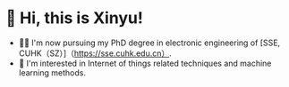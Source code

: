 # 👋 Hi, this is Xinyu!
- 🧑‍🎓 I'm now pursuing my PhD degree in electronic engineering of [SSE, CUHK（SZ）]（https://sse.cuhk.edu.cn）.
- 👀 I'm interested in Internet of things related techniques and machine learning methods.

<!---
XinYu-Huang1/XinYu-Huang1 is a ✨ special ✨ repository because its `README.md` (this file) appears on your GitHub profile.
You can click the Preview link to take a look at your changes.
--->
